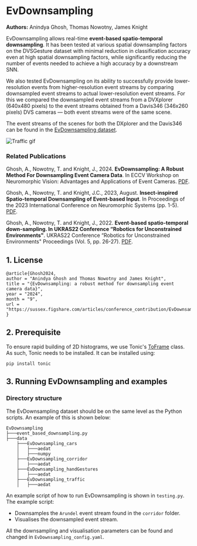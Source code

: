 # EvDownsampling

**Authors:** Anindya Ghosh, Thomas Nowotny, James Knight

EvDownsampling allows real-time **event-based spatio-temporal downsampling**. It has been tested at various spatial downsampling factors on the DVSGesture dataset with minimal reduction in classification accuracy even at high spatial downsampling factors, while significantly reducing the number of events needed to achieve a high accuracy by a downstream SNN.

We also tested EvDownsampling on its ability to successfully provide lower-resolution events from higher-resolution event streams by comparing downsampled event streams to actual lower-resolution event streams. For this we compared the downsampled event streams from a DVXplorer (640x480 pixels) to the event streams obtained from a Davis346 (346x260 pixels) DVS cameras — both event streams were of the same scene.

The event streams of the scenes for both the DXplorer and the Davis346 can be found in the [EvDownsampling dataset](https://doi.org/10.25377/sussex.26528146).

![Traffic gif](https://github.com/user-attachments/assets/97016855-6f7f-40a8-a3bb-21f5bb92748c)

### Related Publications
Ghosh, A., Nowotny, T. and Knight, J., 2024. **EvDownsampling: A Robust Method For Downsampling Event Camera Data**. In ECCV Workshop on Neuromorphic Vision: Advantages and Applications of Event Cameras. [PDF](https://drive.google.com/file/d/1s40YRb1HdJ7GMWotIpakDeKl9ETv8dd6/view).

Ghosh, A., Nowotny, T. and Knight, J.C., 2023, August. **Insect-inspired Spatio-temporal Downsampling of Event-based Input**. In Proceedings of the 2023 International Conference on Neuromorphic Systems (pp. 1-5). [PDF](https://dl.acm.org/doi/pdf/10.1145/3589737.3605994).

Ghosh, A., Nowotny, T. and Knight, J., 2022. **Event-based spatio-temporal down-sampling. In UKRAS22 Conference “Robotics for Unconstrained Environments"**. UKRAS22 Conference “Robotics for Unconstrained Environments" Proceedings (Vol. 5, pp. 26-27). [PDF](https://www.researchgate.net/profile/Anindya-Ghosh-14/publication/365398835_Event-based_Spatio-temporal_down-sampling/links/63ee13cb2958d64a5cd5b583/Event-based-Spatio-temporal-down-sampling.pdf).

## 1. License
```
@article{Ghosh2024,
author = "Anindya Ghosh and Thomas Nowotny and James Knight",
title = "{EvDownsampling: a robust method for downsampling event camera data}",
year = "2024",
month = "9",
url = "https://sussex.figshare.com/articles/conference_contribution/EvDownsampling_a_robust_method_for_downsampling_event_camera_data/26970640",
}
```

## 2. Prerequisite

To ensure rapid building of 2D histograms, we use Tonic's [ToFrame](https://tonic.readthedocs.io/en/latest/auto_examples/representations/plot_toframe.html#sphx-glr-auto-examples-representations-plot-toframe-py) class. As such, Tonic needs to be installed. It can be installed using:
```
pip install tonic
```

## 3. Running EvDownsampling and examples

### Directory structure

The EvDownsampling dataset should be on the same level as the Python scripts. An example of this is shown below:

```
EvDownsampling
├───event_based_downsampling.py
├───data
    ├───EvDownsampling_cars
    │   ├───aedat
    │   ├───numpy
    ├───EvDownsampling_corridor
    │   ├───aedat
    ├───EvDownsampling_handGestures
    │   ├───aedat
    ├───EvDownsampling_traffic
    │   ├───aedat
```

An example script of how to run EvDownsampling is shown in ```testing.py```. The example script:
  - Downsamples the ```Arundel``` event stream found in the ```corridor``` folder.
  - Visualises the downsampled event stream.

All the downsampling and visualisation parameters can be found and changed in ```EvDownsampling_config.yaml```.
